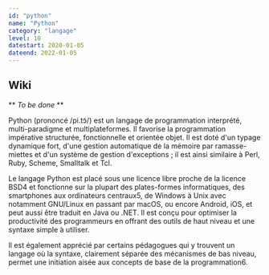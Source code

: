 ```yaml
---
id: "python"
name: "Python"
category: "langage"
level: 10
datestart: 2020-01-05
dateend: 2022-01-05
---
```


## Wiki

** _To be done_ **

Python (prononcé /pi.tɔ̃/) est un langage de programmation interprété, multi-paradigme et multiplateformes. Il favorise la programmation impérative structurée, fonctionnelle et orientée objet. Il est doté d'un typage dynamique fort, d'une gestion automatique de la mémoire par ramasse-miettes et d'un système de gestion d'exceptions ; il est ainsi similaire à Perl, Ruby, Scheme, Smalltalk et Tcl.

Le langage Python est placé sous une licence libre proche de la licence BSD4 et fonctionne sur la plupart des plates-formes informatiques, des smartphones aux ordinateurs centraux5, de Windows à Unix avec notamment GNU/Linux en passant par macOS, ou encore Android, iOS, et peut aussi être traduit en Java ou .NET. Il est conçu pour optimiser la productivité des programmeurs en offrant des outils de haut niveau et une syntaxe simple à utiliser.

Il est également apprécié par certains pédagogues qui y trouvent un langage où la syntaxe, clairement séparée des mécanismes de bas niveau, permet une initiation aisée aux concepts de base de la programmation6.
